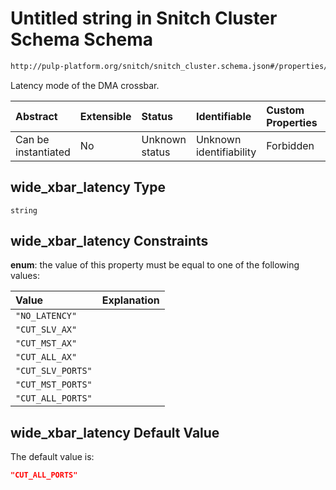 # Untitled string in Snitch Cluster Schema Schema

```txt
http://pulp-platform.org/snitch/snitch_cluster.schema.json#/properties/timing/properties/wide_xbar_latency
```

Latency mode of the DMA crossbar.

| Abstract            | Extensible | Status         | Identifiable            | Custom Properties | Additional Properties | Access Restrictions | Defined In                                                                       |
| :------------------ | :--------- | :------------- | :---------------------- | :---------------- | :-------------------- | :------------------ | :------------------------------------------------------------------------------- |
| Can be instantiated | No         | Unknown status | Unknown identifiability | Forbidden         | Allowed               | none                | [snitch_cluster.schema.json*](snitch_cluster.schema.json "open original schema") |

## wide_xbar_latency Type

`string`

## wide_xbar_latency Constraints

**enum**: the value of this property must be equal to one of the following values:

| Value             | Explanation |
| :---------------- | :---------- |
| `"NO_LATENCY"`    |             |
| `"CUT_SLV_AX"`    |             |
| `"CUT_MST_AX"`    |             |
| `"CUT_ALL_AX"`    |             |
| `"CUT_SLV_PORTS"` |             |
| `"CUT_MST_PORTS"` |             |
| `"CUT_ALL_PORTS"` |             |

## wide_xbar_latency Default Value

The default value is:

```json
"CUT_ALL_PORTS"
```

